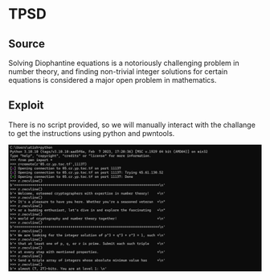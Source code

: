 # TPSD

## Source

Solving Diophantine equations is a notoriously challenging problem in number theory, and finding non-trivial integer solutions for certain equations is considered a major open problem in mathematics.

## Exploit

There is no script provided, so we will manually interact with the challange to get the instructions using python and pwntools.

![Interaction png](./Interaction.png)

